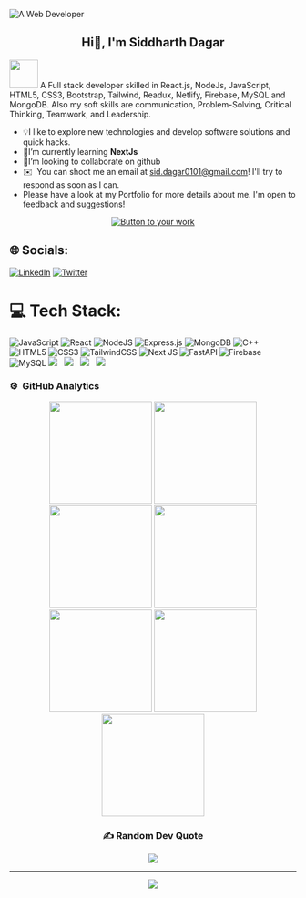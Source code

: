 ![A Web Developer](https://i.ibb.co/68W7wQf/WEB-DEVELOPER-2.gif)

<h2 align="center">Hi👋, I'm Siddharth Dagar</h2>

<img src="https://media.giphy.com/media/mGcNjsfWAjY5AEZNw6/giphy.gif" width="50">
A Full stack developer skilled in React.js, NodeJs, JavaScript, HTML5, CSS3, Bootstrap, Tailwind, Readux, Netlify, Firebase, MySQL and MongoDB. Also my soft skills are communication, Problem-Solving, Critical Thinking, Teamwork, and Leadership.

- 💡I like to explore new technologies and develop software solutions and quick hacks.
- 🌱I’m currently learning **NextJs**
- 👯I’m looking to collaborate on github 
- ✉️ &nbsp;You can shoot me an email at sid.dagar0101@gmail.com! I'll try to respond as soon as I can.
- Please have a look at my Portfolio for more details about me. I'm open to feedback and suggestions!

<!-- You can link this button to your portfolio, contact page, or a project -->
<p align="center">
  <a href="https://siddharth-dagar.vercel.app/">
    <img src="https://img.shields.io/badge/-Check%20Out%20My%20Portfolio%20-blue?style=for-the-badge&logo=appveyor" alt="Button to your work"/>
  </a>
</p>

## 🌐 Socials:
[![LinkedIn](https://img.shields.io/badge/LinkedIn-%230077B5.svg?logo=linkedin&logoColor=white)](https://linkedin.com/in/siddharthdagar25)
[![Twitter](https://img.shields.io/badge/Twitter-%231DA1F2.svg?logo=Twitter&logoColor=white)](https://twitter.com/siddharthdagar_) 

# 💻 Tech Stack:
![JavaScript](https://img.shields.io/badge/javascript-%23323330.svg?style=for-the-badge&logo=javascript&logoColor=%23F7DF1E) 
![React](https://img.shields.io/badge/react-%2320232a.svg?style=for-the-badge&logo=react&logoColor=%2361DAFB) 
![NodeJS](https://img.shields.io/badge/node.js-6DA55F?style=for-the-badge&logo=node.js&logoColor=white) 
![Express.js](https://img.shields.io/badge/express.js-%23404d59.svg?style=for-the-badge&logo=express&logoColor=%2361DAFB) 
![MongoDB](https://img.shields.io/badge/MongoDB-%234ea94b.svg?style=for-the-badge&logo=mongodb&logoColor=white) 
![C++](https://img.shields.io/badge/c++-%2300599C.svg?style=for-the-badge&logo=c%2B%2B&logoColor=white) 
![HTML5](https://img.shields.io/badge/html5-%23E34F26.svg?style=for-the-badge&logo=html5&logoColor=white) 
![CSS3](https://img.shields.io/badge/css3-%231572B6.svg?style=for-the-badge&logo=css3&logoColor=white) 
![TailwindCSS](https://img.shields.io/badge/tailwindcss-%2338B2AC.svg?style=for-the-badge&logo=tailwind-css&logoColor=white) 
![Next JS](https://img.shields.io/badge/Next-black?style=for-the-badge&logo=next.js&logoColor=white) 
![FastAPI](https://img.shields.io/badge/FastAPI-005571?style=for-the-badge&logo=fastapi) 
![Firebase](https://img.shields.io/badge/firebase-%23039BE5.svg?style=for-the-badge&logo=firebase) 
![MySQL](https://img.shields.io/badge/mysql-%2300000f.svg?style=for-the-badge&logo=mysql&logoColor=white)
<img src="https://img.shields.io/badge/Postman-FF6C37?style=flat-square&logo=Postman&logoColor=white"/> &nbsp;
<img src="https://img.shields.io/badge/React_Router-CA4245?style=flat-square&logo=react-router&logoColor=white"/> &nbsp;
<img src="https://img.shields.io/badge/Powershell-2CA5E0?style=for-the-badge&logo=powershell&logoColor=white"/> &nbsp;
<img src="https://img.shields.io/badge/java-007396?style=flat-square&logo=java&logoColor=white"/> &nbsp; </br>

### ⚙️ &nbsp;GitHub Analytics
<div align="center">
<img height="180em" src="https://github-readme-stats-eight-theta.vercel.app/api?username=Siddharth-Dagar-25&show_icons=true&theme=algolia&include_all_commits=true&count_private=true"/>
<img height="180em" src="https://github-readme-stats-eight-theta.vercel.app/api/top-langs/?username=Siddharth-Dagar-25&layout=compact&langs_count=8&theme=algolia"/>
<img height="180em" src="https://github-profile-summary-cards.vercel.app/api/cards/profile-details?username=Siddharth-Dagar-25&theme=algolia" />
<img height="180em" src="https://github-profile-summary-cards.vercel.app/api/cards/repos-per-language?username=Siddharth-Dagar-25&theme=algolia"  />
<img height="180em" src="https://github-profile-summary-cards.vercel.app/api/cards/most-commit-language?username=Siddharth-Dagar-25&theme=algolia"  />
<img height="180em" src="https://github-profile-summary-cards.vercel.app/api/cards/stats?username=Siddharth-Dagar-25&theme=algolia"/>
<img height="180em" src="https://github-profile-summary-cards.vercel.app/api/cards/productive-time?username=Siddharth-Dagar-25&theme=algolia" />
</div>

<div align="center">
  <!-- ✍️ Random Dev Quote -->
  <h3>✍️ Random Dev Quote</h3>
  <img src="https://quotes-github-readme.vercel.app/api?type=horizontal&theme=algolia"/>
  
  ---
[![](https://visitcount.itsvg.in/api?id=Siddharth-Dagar-25&icon=0&color=11)](https://visitcount.itsvg.in)

</div>

<!-- Proudly created with GPRM ( https://gprm.itsvg.in ) -->
